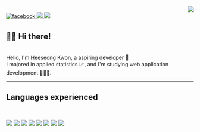 <div align="right">
<a href="https://hits.seeyoufarm.com"><img src="https://hits.seeyoufarm.com/api/count/incr/badge.svg?url=https%3A%2F%2Fgithub.com%2Fshiningcastle&count_bg=%233D87C8&title_bg=%23555555&icon=&icon_color=%23E7E7E7&title=Views&edge_flat=false"/></a>
</div>  
  
<a href="https://www.facebook.com/profile.php?id=100009176789375">
<img src=https://img.shields.io/badge/facebook-%232E87FB.svg?&style=for-the-badge&logo=facebook&logoColor=white alt=facebook style="margin-bottom: 5px;" />
</a>

<a href="https://velog.io/@shiningcastle">
<img src=https://img.shields.io/badge/Tech%20Blog-11B48A?style=for-the-badge&logo=Vimeo&logoColor=white&link=https://velog.io/@shiningcastle />
</a>

<a href="https://mail.google.com/mail/u/0/#inbox">
<img src=https://img.shields.io/badge/Gmail-d14836?style=for-the-badge&logo=Gmail&logoColor=white&link=mailto:harimkang4422@gmail.com />
</a>

## 👋🏻 Hi there!

<br>
Hello, I'm Heeseong Kwon, a aspiring developer 🌱 <br>
I majored in applied statistics 📈, and I'm studying web application development 👨🏻‍💻. 

<br>
<hr>

## Languages experienced 

<br>

<p align="left">
<img src="https://img.shields.io/badge/-Python-3776AB?style=for-the-badge&logo=python&logoColor=white" />
<img src="https://img.shields.io/badge/-Java-whitesmoke?style=for-the-badge&logo=java&logoColor=blue" />
<img src="https://img.shields.io/badge/-Spring-6DB33F?style=for-the-badge&logo=spring&logoColor=white" />
<img src="https://img.shields.io/badge/-JavaScript-FFFF00?style=for-the-badge&logo=javascript&logoColor=black" />
<img src="https://img.shields.io/badge/-Vue.js-01DF3A?style=for-the-badge&logo=vue.js&logoColor=white" />
<img src="https://img.shields.io/badge/-R-276DC3?style=for-the-badge&logo=r&logoColor=white" />
<img src="https://img.shields.io/badge/-ElasticSearch-005571?style=for-the-badge&logo=elasticsearch&logoColor=white" />
<img src="https://img.shields.io/badge/-Oracle-F80000?style=for-the-badge&logo=oracle&logoColor=white" />
</p>

